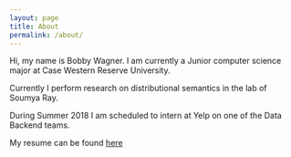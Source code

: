 ```yaml
---
layout: page
title: About
permalink: /about/
---
```


Hi, my name is Bobby Wagner. I am currently a Junior computer science major at Case Western Reserve University.

Currently I perform research on distributional semantics in the lab of Soumya Ray.

During Summer 2018 I am scheduled to intern at Yelp on one of the Data Backend teams.

My resume can be found [here](https://bobby-wagner.com/resume)